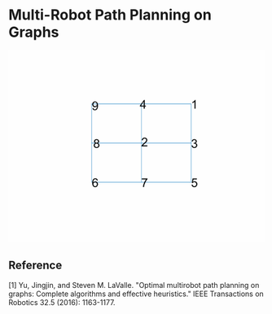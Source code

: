 # Multi-Robot Path Planning on Graphs


![Alt Text](Output/result.gif)



## Reference
[1] Yu, Jingjin, and Steven M. LaValle. "Optimal multirobot path planning on graphs: Complete algorithms and effective heuristics." IEEE Transactions on Robotics 32.5 (2016): 1163-1177.
